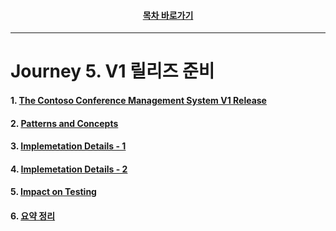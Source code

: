 <div align="center">

#### [목차 바로가기](https://github.com/dhslrl321/cqrs-journey-guide-korean/blob/master/Table%20of%20Contents.md)

</div>

---

# Journey 5. V1 릴리즈 준비

#### 1. [The Contoso Conference Management System V1 Release](https://github.com/dhslrl321/cqrs-journey-guide-korean/blob/master/part01-journey/journey05/01.%20The%20Contoso%20Conference%20Management%20System%20V1%20Release.md)

#### 2. [Patterns and Concepts](https://github.com/dhslrl321/cqrs-journey-guide-korean/blob/master/part01-journey/journey05/02.%20Patterns%20and%20Concepts.md)

#### 3. [Implemetation Details - 1](https://github.com/dhslrl321/cqrs-journey-guide-korean/blob/master/part01-journey/journey05/03.%20Implementation%20details%20-%201.md)

#### 4. [Implemetation Details - 2](https://github.com/dhslrl321/cqrs-journey-guide-korean/blob/master/part01-journey/journey05/04.%20Implementation%20details%20-%202.md)

#### 5. [Impact on Testing](https://github.com/dhslrl321/cqrs-journey-guide-korean/blob/master/part01-journey/journey05/05.%20Impact%20on%20Testing.md)

#### 6. [요약 정리](https://github.com/dhslrl321/cqrs-journey-guide-korean/blob/master/part01-journey/journey05/06.%20Summary.md)
